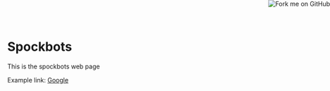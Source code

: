 # Spockbots 

<a href="https://github.com/spockbots/spockbots.github.io"><img style="position: absolute; top: 0; right: 0; border: 0;" src="https://s3.amazonaws.com/github/ribbons/forkme_right_gray_6d6d6d.png" alt="Fork me on GitHub"></a>

This is the spockbots web page

Example link: [Google](http:google.com)
